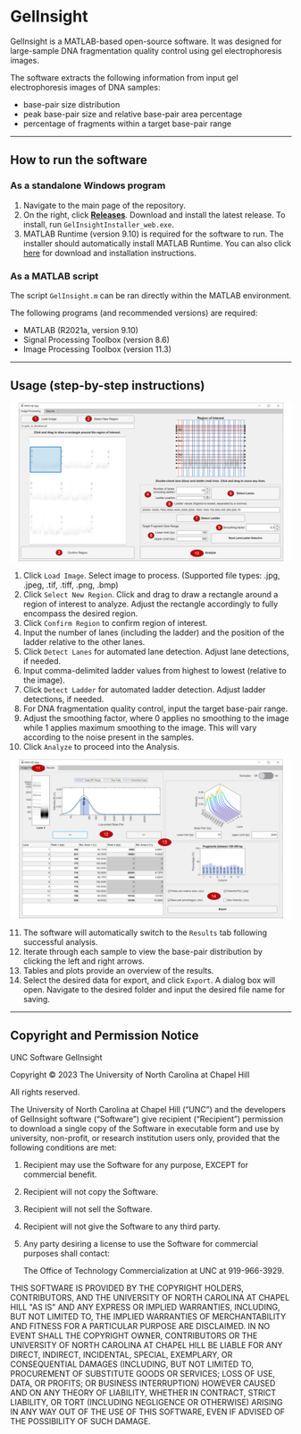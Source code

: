 # GelInsight
GelInsight is a MATLAB-based open-source software. It was designed for large-sample DNA fragmentation quality control using gel electrophoresis images. 

The software extracts the following information from input gel electrophoresis images of DNA samples:
  - base-pair size distribution
  - peak base-pair size and relative base-pair area percentage
  - percentage of fragments within a target base-pair range

---
## How to run the software 
### As a standalone Windows program
  1. Navigate to the main page of the repository.
  2. On the right, click [**Releases**](https://github.com/kjbautista/gelinsight/releases). Download and install the latest release. To install, run `GelInsightInstaller_web.exe`.
  3. MATLAB Runtime (version 9.10) is required for the software to run. The installer should automatically install MATLAB Runtime. You can also click [here](https://www.mathworks.com/products/compiler/matlab-runtime.html) for download and installation instructions. 


### As a MATLAB script
The script `GelInsight.m` can be ran directly within the MATLAB environment. 

The following programs (and recommended versions) are required:
  - MATLAB (R2021a, version 9.10)
  - Signal Processing Toolbox (version 8.6)
  - Image Processing Toolbox (version 11.3)
---
## Usage (step-by-step instructions)

<p align="center">
  <img src="./img/demo_1.PNG" alt="Software Demo - Image Processing" width="800">
</p> 

  1. Click `Load Image`. Select image to process. (Supported file types: .jpg, .jpeg, .tif, .tiff, .png, .bmp)
  2. Click `Select New Region`. Click and drag to draw a rectangle around a region of interest to analyze. Adjust the rectangle accordingly to fully encompass the desired region.
  3. Click `Confirm Region` to confirm region of interest.
  4. Input the number of lanes (including the ladder) and the position of the ladder relative to the other lanes.
  5. Click `Detect Lanes` for automated lane detection. Adjust lane detections, if needed.
  6. Input comma-delimited ladder values from highest to lowest (relative to the image).
  7. Click `Detect Ladder` for automated ladder detection. Adjust ladder detections, if needed.
  8. For DNA fragmentation quality control, input the target base-pair range.
  9. Adjust the smoothing factor, where 0 applies no smoothing to the image while 1 applies maximum smoothing to the image. This will vary according to the noise present in the samples.
  10. Click `Analyze` to proceed into the Analysis.
<p align="center">
  <img src="./img/demo_2.PNG" alt="Software Demo - Results" width="800">
</p> 

  11. The software will automatically switch to the `Results` tab following successful analysis.
  12. Iterate through each sample to view the base-pair distribution by clicking the left and right arrows.
  13. Tables and plots provide an overview of the results.
  14. Select the desired data for export, and click `Export`. A dialog box will open. Navigate to the desired folder and input the desired file name for saving. 

---
## Copyright and Permission Notice

UNC Software GelInsight

Copyright © 2023 The University of North Carolina at Chapel Hill

All rights reserved.

The University of North Carolina at Chapel Hill (“UNC”) and the developers of GelInsight software (“Software”) give recipient (“Recipient”) permission to download a single copy of the Software in executable form and use by university, non-profit, or research institution users only, provided that the following conditions are met:
  1) Recipient may use the Software for any purpose, EXCEPT for commercial benefit.
  2) Recipient will not copy the Software.
  3) Recipient will not sell the Software.
  4) Recipient will not give the Software to any third party.
  5) Any party desiring a license to use the Software for commercial purposes shall contact:

     The Office of Technology Commercialization at UNC at 919-966-3929.

THIS SOFTWARE IS PROVIDED BY THE COPYRIGHT HOLDERS, CONTRIBUTORS, AND THE UNIVERSITY OF NORTH CAROLINA AT CHAPEL HILL "AS IS" AND ANY EXPRESS OR IMPLIED WARRANTIES, INCLUDING, BUT NOT LIMITED TO, THE IMPLIED WARRANTIES OF MERCHANTABILITY AND FITNESS FOR A PARTICULAR PURPOSE ARE DISCLAIMED. IN NO EVENT SHALL THE COPYRIGHT OWNER, CONTRIBUTORS OR THE UNIVERSITY OF NORTH CAROLINA AT CHAPEL HILL BE LIABLE FOR ANY DIRECT, INDIRECT, INCIDENTAL, SPECIAL, EXEMPLARY, OR CONSEQUENTIAL DAMAGES (INCLUDING, BUT NOT LIMITED TO, PROCUREMENT OF SUBSTITUTE GOODS OR SERVICES; LOSS OF USE, DATA, OR PROFITS; OR BUSINESS INTERRUPTION) HOWEVER CAUSED AND ON ANY THEORY OF LIABILITY, WHETHER IN CONTRACT, STRICT LIABILITY, OR TORT (INCLUDING NEGLIGENCE OR OTHERWISE) ARISING IN ANY WAY OUT OF THE USE OF THIS SOFTWARE, EVEN IF ADVISED OF THE POSSIBILITY OF SUCH DAMAGE.


